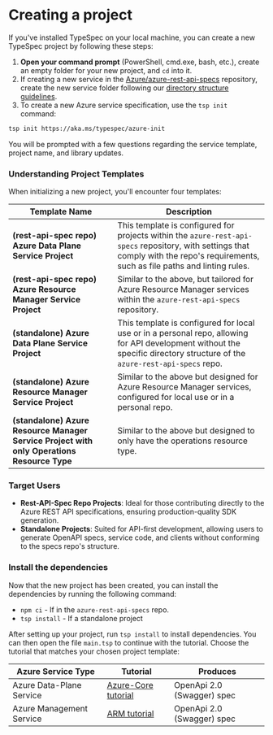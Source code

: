 # Creating a project

If you've installed TypeSpec on your local machine, you can create a new TypeSpec project by following these steps:

1. **Open your command prompt** (PowerShell, cmd.exe, bash, etc.), create an empty folder for your new project, and `cd` into it.
2. If creating a new service in the [Azure/azure-rest-api-specs](https://github.com/Azure/azure-rest-api-specs) repository, create the new service folder following our [directory structure guidelines](https://github.com/Azure/azure-rest-api-specs/blob/main/documentation/typespec-structure-guidelines.md).
3. To create a new Azure service specification, use the `tsp init` command:

```bash
tsp init https://aka.ms/typespec/azure-init
```

You will be prompted with a few questions regarding the service template, project name, and library updates.

### Understanding Project Templates

When initializing a new project, you'll encounter four templates:

| Template Name                                                   | Description                                                                                                                                                                          |
| --------------------------------------------------------------- | ------------------------------------------------------------------------------------------------------------------------------------------------------------------------------------ |
| **(rest-api-spec repo) Azure Data Plane Service Project**       | This template is configured for projects within the `azure-rest-api-specs` repository, with settings that comply with the repo's requirements, such as file paths and linting rules. |
| **(rest-api-spec repo) Azure Resource Manager Service Project** | Similar to the above, but tailored for Azure Resource Manager services within the `azure-rest-api-specs` repository.                                                                 |
| **(standalone) Azure Data Plane Service Project**               | This template is configured for local use or in a personal repo, allowing for API development without the specific directory structure of the `azure-rest-api-specs` repo.           |
| **(standalone) Azure Resource Manager Service Project**         | Similar to the above but designed for Azure Resource Manager services, configured for local use or in a personal repo.                                                               |
| **(standalone) Azure Resource Manager Service Project with only Operations Resource Type**         | Similar to the above but designed to only have the operations resource type.                                                              |

### Target Users

- **Rest-API-Spec Repo Projects**: Ideal for those contributing directly to the Azure REST API specifications, ensuring production-quality SDK generation.
- **Standalone Projects**: Suited for API-first development, allowing users to generate OpenAPI specs, service code, and clients without conforming to the specs repo's structure.

### Install the dependencies

Now that the new project has been created, you can install the dependencies by running the following command:

- `npm ci` - If in the `azure-rest-api-specs` repo.
- `tsp install` - If a standalone project

After setting up your project, run `tsp install` to install dependencies. You can then open the file `main.tsp` to continue with the tutorial. Choose the tutorial that matches your chosen project template:

| Azure Service Type       | Tutorial                                      | Produces                   |
| ------------------------ | --------------------------------------------- | -------------------------- |
| Azure Data-Plane Service | [Azure-Core tutorial](azure-core/step01)      | OpenApi 2.0 (Swagger) spec |
| Azure Management Service | [ARM tutorial](azure-resource-manager/step00) | OpenApi 2.0 (Swagger) spec |
